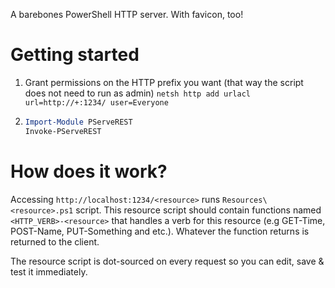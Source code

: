 A barebones PowerShell HTTP server. With favicon, too!

# Getting started
  1. Grant permissions on the HTTP prefix you want (that way the script does not need to run as admin)
`netsh http add urlacl url=http://+:1234/ user=Everyone`

  2.  ```powershell
      Import-Module PServeREST
      Invoke-PServeREST
      ```

# How does it work?
Accessing `http://localhost:1234/<resource>` runs `Resources\<resource>.ps1` script. This resource script should contain functions named `<HTTP_VERB>-<resource>` that handles a verb for this resource (e.g GET-Time, POST-Name, PUT-Something and etc.). Whatever the function returns is returned to the client.

The resource script is dot-sourced on every request so you can edit, save & test it immediately.
